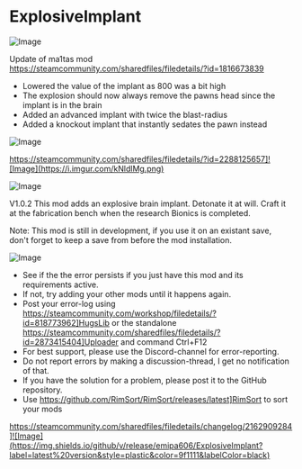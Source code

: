 # ExplosiveImplant

![Image](https://i.imgur.com/buuPQel.png)

Update of ma1tas mod
https://steamcommunity.com/sharedfiles/filedetails/?id=1816673839

- Lowered the value of the implant as 800 was a bit high
- The explosion should now always remove the pawns head since the implant is in the brain
- Added an advanced implant with twice the blast-radius
- Added a knockout implant that instantly sedates the pawn instead

![Image](https://i.imgur.com/pufA0kM.png)


https://steamcommunity.com/sharedfiles/filedetails/?id=2288125657]![Image](https://i.imgur.com/kNldlMg.png)

	
![Image](https://i.imgur.com/Z4GOv8H.png)


V1.0.2
		This mod adds an explosive brain implant.
		Detonate it at will.
		Craft it at the fabrication bench when the research Bionics is completed.
	
Note: This mod is still in development, if you use it on an existant save,
don't forget to keep a save from before the mod installation.


![Image](https://i.imgur.com/PwoNOj4.png)



-  See if the the error persists if you just have this mod and its requirements active.
-  If not, try adding your other mods until it happens again.
-  Post your error-log using https://steamcommunity.com/workshop/filedetails/?id=818773962]HugsLib or the standalone https://steamcommunity.com/sharedfiles/filedetails/?id=2873415404]Uploader and command Ctrl+F12
-  For best support, please use the Discord-channel for error-reporting.
-  Do not report errors by making a discussion-thread, I get no notification of that.
-  If you have the solution for a problem, please post it to the GitHub repository.
-  Use https://github.com/RimSort/RimSort/releases/latest]RimSort to sort your mods



https://steamcommunity.com/sharedfiles/filedetails/changelog/2162909284]![Image](https://img.shields.io/github/v/release/emipa606/ExplosiveImplant?label=latest%20version&style=plastic&color=9f1111&labelColor=black)

